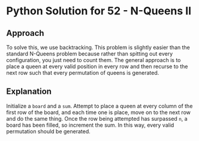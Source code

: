 # Python Solution for 52 - N-Queens II

## Approach

To solve this, we use backtracking. This problem is slightly easier than the
standard N-Queens problem because rather than spitting out every configuration,
you just need to count them. The general approach is to place a queen at every
valid position in every row and then recurse to the next row such that every
permutation of queens is generated.

## Explanation

Initialize a `board` and a `sum`. Attempt to place a queen at every column of
the first row of the board, and each time one is place, move on to the next row
and do the same thing. Once the row being attempted has surpassed `n`, a board
has been filled, so increment the sum. In this way, every valid permutation
should be generated.
